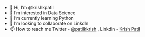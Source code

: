 - 👋 Hi, I’m @krishkpatil
- 👀 I’m interested in Data Science
- 🌱 I’m currently learning Python
- 💞️ I’m looking to collaborate on LinkdIn
- 📫 How to reach me Twitter - [@patilkkrish](https://twitter.com/Patilkkrish) ,
                      LinkdIn - [Krish Patil](https://www.linkedin.com/in/krish-patil-299167197/)


<!---
krishkpatil/krishkpatil is a ✨ special ✨ repository because its `README.md` (this file) appears on your GitHub profile.
You can click the Preview link to take a look at your changes.
--->

